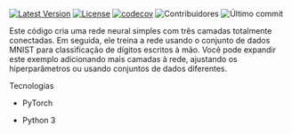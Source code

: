 ﻿[![Latest Version](https://img.shields.io/github/v/release/alexjosesilva/pytorch_SimpleNN?include_prereleases)](https://github.com/alexjosesilva/pytorch_SimpleNN/releases/tag/1.0)
[![License](https://img.shields.io/github/license/alexjosesilva/pytorch_SimpleNN)]([https://github.com/seu-usuario/seu-repositorio/blob/master/LICENSE](https://github.com/alexjosesilva/pytorch_SimpleNN/blob/master/LICENSE))
[![codecov](https://codecov.io/gh/alexjosesilva/pytorch_SimpleNN/graph/badge.svg?token=GUWHI4VKML)](https://codecov.io/gh/alexjosesilva/pytorch_SimpleNN)
![Contribuidores](https://img.shields.io/github/contributors/alexjosesilva/pytorch_SimpleNN)
![Último commit](https://img.shields.io/github/last-commit/alexjosesilva/pytorch_SimpleNN)


Este código cria uma rede neural simples com três camadas totalmente conectadas. 
Em seguida, ele treina a rede usando o conjunto de dados MNIST para classificação de dígitos escritos à mão. 
Você pode expandir este exemplo adicionando mais camadas à rede, ajustando os hiperparâmetros ou usando conjuntos de dados diferentes.

Tecnologias

- PyTorch

- Python 3

